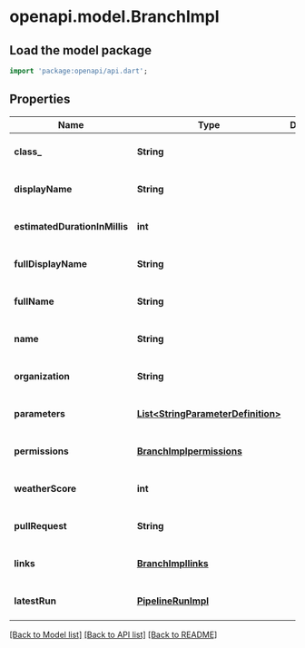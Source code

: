 # openapi.model.BranchImpl

## Load the model package
```dart
import 'package:openapi/api.dart';
```

## Properties
Name | Type | Description | Notes
------------ | ------------- | ------------- | -------------
**class_** | **String** |  | [optional] [default to null]
**displayName** | **String** |  | [optional] [default to null]
**estimatedDurationInMillis** | **int** |  | [optional] [default to null]
**fullDisplayName** | **String** |  | [optional] [default to null]
**fullName** | **String** |  | [optional] [default to null]
**name** | **String** |  | [optional] [default to null]
**organization** | **String** |  | [optional] [default to null]
**parameters** | [**List&lt;StringParameterDefinition&gt;**](StringParameterDefinition.md) |  | [optional] [default to []]
**permissions** | [**BranchImplpermissions**](BranchImplpermissions.md) |  | [optional] [default to null]
**weatherScore** | **int** |  | [optional] [default to null]
**pullRequest** | **String** |  | [optional] [default to null]
**links** | [**BranchImpllinks**](BranchImpllinks.md) |  | [optional] [default to null]
**latestRun** | [**PipelineRunImpl**](PipelineRunImpl.md) |  | [optional] [default to null]

[[Back to Model list]](../README.md#documentation-for-models) [[Back to API list]](../README.md#documentation-for-api-endpoints) [[Back to README]](../README.md)


